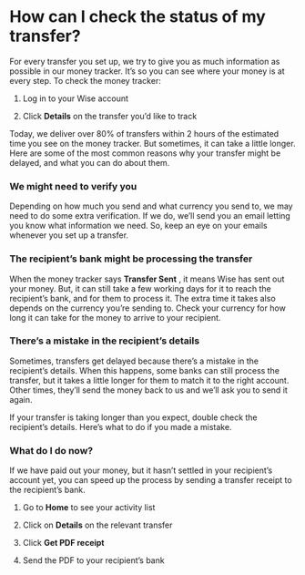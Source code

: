 # How can I check the status of my transfer?

For every transfer you set up, we try to give you as much information as possible in our money tracker. It’s so you can see where your money is at every step. To check the money tracker:

  1. Log in to your Wise account

  2. Click **Details** on the transfer you’d like to track




Today, we deliver over 80% of transfers within 2 hours of the estimated time you see on the money tracker. But sometimes, it can take a little longer. Here are some of the most common reasons why your transfer might be delayed, and what you can do about them.

### We might need to verify you

Depending on how much you send and what currency you send to, we may need to do some extra verification. If we do, we’ll send you an email letting you know what information we need. So, keep an eye on your emails whenever you set up a transfer.

### The recipient’s bank might be processing the transfer

When the money tracker says **Transfer Sent** , it means Wise has sent out your money. But, it can still take a few working days for it to reach the recipient’s bank, and for them to process it. The extra time it takes also depends on the currency you’re sending to. Check your currency for how long it can take for the money to arrive to your recipient.

### There’s a mistake in the recipient’s details

Sometimes, transfers get delayed because there’s a mistake in the recipient’s details. When this happens, some banks can still process the transfer, but it takes a little longer for them to match it to the right account. Other times, they’ll send the money back to us and we’ll ask you to send it again.

If your transfer is taking longer than you expect, double check the recipient’s details. Here’s what to do if you made a mistake.

### What do I do now?

If we have paid out your money, but it hasn’t settled in your recipient’s account yet, you can speed up the process by sending a transfer receipt to the recipient’s bank.

  1. Go to **Home** to see your activity list

  2. Click on **Details** on the relevant transfer

  3. Click **Get PDF receipt**

  4. Send the PDF to your recipient’s bank